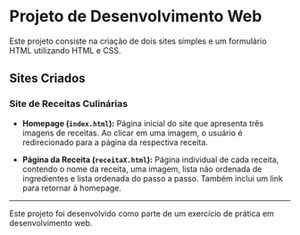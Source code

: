 # Projeto de Desenvolvimento Web

Este projeto consiste na criação de dois sites simples e um formulário HTML utilizando HTML e CSS.

## Sites Criados

### Site de Receitas Culinárias

- **Homepage (`index.html`):** Página inicial do site que apresenta três imagens de receitas. Ao clicar em uma imagem, o usuário é redirecionado para a página da respectiva receita.

- **Página da Receita (`receitaX.html`):** Página individual de cada receita, contendo o nome da receita, uma imagem, lista não ordenada de ingredientes e lista ordenada do passo a passo. Também inclui um link para retornar à homepage.


---
Este projeto foi desenvolvido como parte de um exercício de prática em desenvolvimento web.
